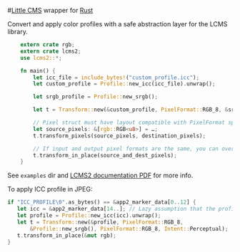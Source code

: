 #[Little CMS](http://www.littlecms.com) wrapper for [Rust](http://www.rust-lang.org/)

Convert and apply color profiles with a safe abstraction layer for the LCMS library.

```rust
    extern crate rgb;
    extern crate lcms2;
    use lcms2::*;

    fn main() {
        let icc_file = include_bytes!("custom_profile.icc");
        let custom_profile = Profile::new_icc(icc_file).unwrap();

        let srgb_profile = Profile::new_srgb();

        let t = Transform::new(&custom_profile, PixelFormat::RGB_8, &srgb_profile, PixelFormat::RGB_8, Intent::Perceptual);

        // Pixel struct must have layout compatible with PixelFormat specified in new()
        let source_pixels: &[rgb::RGB<u8>] = …;
        t.transform_pixels(source_pixels, destination_pixels);

        // If input and output pixel formats are the same, you can overwrite them instead of copying
        t.transform_in_place(source_and_dest_pixels);
    }
```

See `examples` dir and [LCMS2 documentation PDF](http://www.littlecms.com/LittleCMS2.7%20API.pdf) for more info.

To apply ICC profile in JPEG:

```rust
if "ICC_PROFILE\0".as_bytes() == &app2_marker_data[0..12] {
   let icc = &app2_marker_data[14..]; // Lazy assumption that the profile is smaller than 64KB
   let profile = Profile::new_icc(icc).unwrap();
   let t = Transform::new(&profile, PixelFormat::RGB_8,
       &Profile::new_srgb(), PixelFormat::RGB_8, Intent::Perceptual);
   t.transform_in_place(&mut rgb);
}
```
